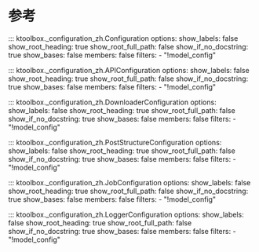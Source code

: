 # 参考

::: ktoolbox._configuration_zh.Configuration
    options:
        show_labels: false
        show_root_heading: true
        show_root_full_path: false
        show_if_no_docstring: true
        show_bases: false
        members: false
        filters:
            - "!model_config"

::: ktoolbox._configuration_zh.APIConfiguration
    options:
        show_labels: false
        show_root_heading: true
        show_root_full_path: false
        show_if_no_docstring: true
        show_bases: false
        members: false
        filters:
            - "!model_config"

::: ktoolbox._configuration_zh.DownloaderConfiguration
    options:
        show_labels: false
        show_root_heading: true
        show_root_full_path: false
        show_if_no_docstring: true
        show_bases: false
        members: false
        filters:
            - "!model_config"

::: ktoolbox._configuration_zh.PostStructureConfiguration
    options:
        show_labels: false
        show_root_heading: true
        show_root_full_path: false
        show_if_no_docstring: true
        show_bases: false
        members: false
        filters:
            - "!model_config"

::: ktoolbox._configuration_zh.JobConfiguration
    options:
        show_labels: false
        show_root_heading: true
        show_root_full_path: false
        show_if_no_docstring: true
        show_bases: false
        members: false
        filters:
            - "!model_config"

::: ktoolbox._configuration_zh.LoggerConfiguration
    options:
        show_labels: false
        show_root_heading: true
        show_root_full_path: false
        show_if_no_docstring: true
        show_bases: false
        members: false
        filters:
            - "!model_config"